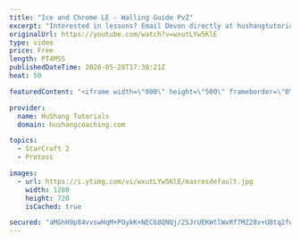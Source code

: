 ```yaml
---
title: "Ice and Chrome LE - Walling Guide PvZ"
excerpt: "Interested in lessons? Email Devon directly at hushangtutorials@outlook.com ------------------------------------------------------------------------------------------------------- Want to support HuShang Tutorials directly? Patreon is a website where you can contribute a monthly donation that will help"
originalUrl: https://youtube.com/watch?v=wxutLYw5KlE
type: video
price: Free
length: PT4M5S
publishedDateTime: 2020-05-28T17:38:21Z
heat: 50

featuredContent: "<iframe width=\"800\" height=\"500\" frameborder=\"0\" src=\"https://www.youtube.com/embed/wxutLYw5KlE\" allow=\"accelerometer; autoplay; encrypted-media; gyroscope; picture-in-picture\" allowfullscreen></iframe>"

provider:
  name: HuShang Tutorials
  domain: hushangcoaching.com

topics:
  - StarCraft 2
  - Protoss

images:
  - url: https://i.ytimg.com/vi/wxutLYw5KlE/maxresdefault.jpg
    width: 1280
    height: 720
    isCached: true

secured: "aMGhH9p84vvswHqM+POykK+NEC68QNQj/25JrUEKWtlWxRf7MZ28v+U8tq2fw0LsCueMwQe+FpEGO47jAFgzy1KrmzUEczAVRxQ7rGCYTYmLJsyuQLFFzz6Mq52Dd/ChPOpEjBIeiTxeCulCgOrtzPaql4G5mYI9ulRizEpnYnHiLnobrwHsfulNOYzYglcCVEB3voZxcY1/GPlONHxlmELCQCmzTAUDfq1bpr/ZlDYm8RMjJvRLWTdmtM+8hJZVcVFfEvta7WHNoYrHBpuW6z+gIYTAJ1NSfjv9PcKDCMKYSsaRd3dT/D3WmCR3nhSykrUsn3NJVtr8gMRu0qKNvFCKkGpomi9WA70r3kH5RVVl6yOYLP0chmpijmSB3NR59LgPHbjN07a3IsrVtCssHMFbfP12o2E/xijk+zulmSE=;OeCuh98GCXY8Sdmzk859Gw=="
---
```


